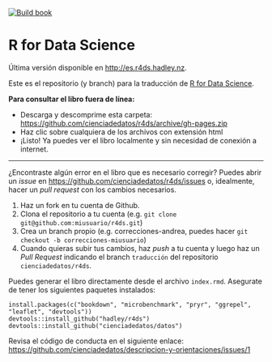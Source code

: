 <!-- badges: start -->
[![Build book](https://github.com/cienciadedatos/r4ds/workflows/Build%20book/badge.svg)](https://github.com/cienciadedatos/r4ds/actions)
<!-- badges: end -->

# R for Data Science

Última versión disponible en http://es.r4ds.hadley.nz.

Este es el repositorio (y branch) para la traducción de [R for Data Science](http://r4ds.had.co.nz).

**Para consultar el libro fuera de línea:**
* Descarga y descomprime esta carpeta: https://github.com/cienciadedatos/r4ds/archive/gh-pages.zip
* Haz clic sobre cualquiera de los archivos con extensión html
* ¡Listo! Ya puedes ver el libro localmente y sin necesidad de conexión a internet.

--- 

¿Encontraste algún error en el libro que es necesario corregir? Puedes abrir un _issue_ en https://github.com/cienciadedatos/r4ds/issues o, idealmente, hacer un _pull request_ con los cambios necesarios. 

1. Haz un fork en tu cuenta de Github.
2. Clona el repositorio a tu cuenta (e.g. `git clone git@github.com:miusuario/r4ds.git`)
3. Crea un branch propio (e.g. correcciones-andrea, puedes hacer `git checkout -b correcciones-miusuario`)
4. Cuando quieras subir tus cambios, haz _push_ a tu cuenta y luego haz un *Pull Request* indicando el branch `traducción` del repositorio `cienciadedatos/r4ds`.

Puedes generar el libro directamente desde el archivo `index.rmd`. Asegurate de tener los siguientes paquetes instalados:

```{r}
install.packages(c("bookdown", "microbenchmark", "pryr", "ggrepel", "leaflet", "devtools"))
devtools::install_github("hadley/r4ds")
devtools::install_github("cienciadedatos/datos")
```

Revisa el código de conducta en el siguiente enlace: https://github.com/cienciadedatos/descripcion-y-orientaciones/issues/1
